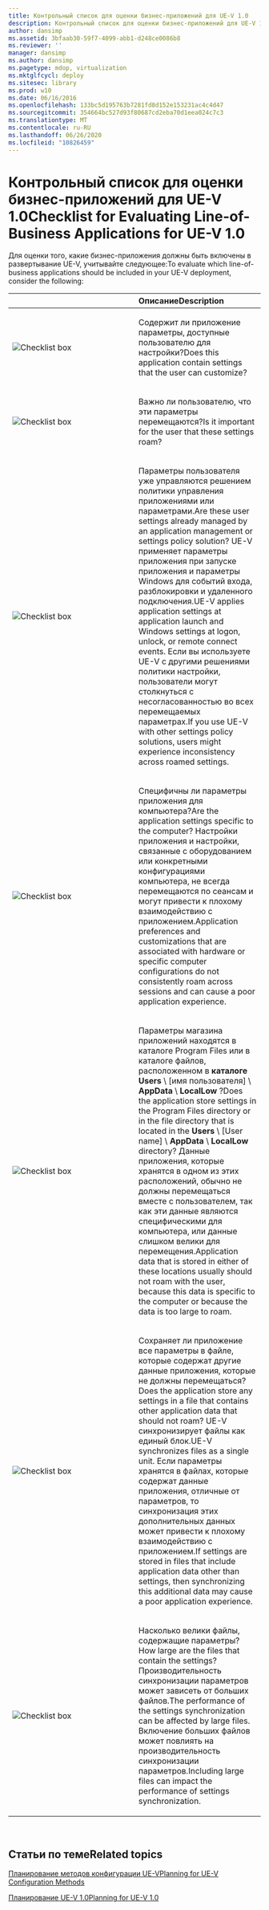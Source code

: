 ```yaml
---
title: Контрольный список для оценки бизнес-приложений для UE-V 1.0
description: Контрольный список для оценки бизнес-приложений для UE-V 1.0
author: dansimp
ms.assetid: 3bfaab30-59f7-4099-abb1-d248ce0086b8
ms.reviewer: ''
manager: dansimp
ms.author: dansimp
ms.pagetype: mdop, virtualization
ms.mktglfcycl: deploy
ms.sitesec: library
ms.prod: w10
ms.date: 06/16/2016
ms.openlocfilehash: 133bc5d195763b7281fd8d152e153231ac4c4d47
ms.sourcegitcommit: 354664bc527d93f80687cd2eba70d1eea024c7c3
ms.translationtype: MT
ms.contentlocale: ru-RU
ms.lasthandoff: 06/26/2020
ms.locfileid: "10826459"
---
```

# <span data-ttu-id="11733-103">Контрольный список для оценки бизнес-приложений для UE-V 1.0</span><span class="sxs-lookup"><span data-stu-id="11733-103">Checklist for Evaluating Line-of-Business Applications for UE-V 1.0</span></span>


<span data-ttu-id="11733-104">Для оценки того, какие бизнес-приложения должны быть включены в развертывание UE-V, учитывайте следующее:</span><span class="sxs-lookup"><span data-stu-id="11733-104">To evaluate which line-of-business applications should be included in your UE-V deployment, consider the following:</span></span>

<table>
<colgroup>
<col width="50%" />
<col width="50%" />
</colgroup>
<thead>
<tr class="header">
<th align="left"></th>
<th align="left"><span data-ttu-id="11733-105">Описание</span><span class="sxs-lookup"><span data-stu-id="11733-105">Description</span></span></th>
</tr>
</thead>
<tbody>
<tr class="odd">
<td align="left"><img src="images/checklistbox.gif" alt="Checklist box" /></td>
<td align="left"><p><span data-ttu-id="11733-106">Содержит ли приложение параметры, доступные пользователю для настройки?</span><span class="sxs-lookup"><span data-stu-id="11733-106">Does this application contain settings that the user can customize?</span></span></p></td>
</tr>
<tr class="even">
<td align="left"><img src="images/checklistbox.gif" alt="Checklist box" /></td>
<td align="left"><p><span data-ttu-id="11733-107">Важно ли пользователю, что эти параметры перемещаются?</span><span class="sxs-lookup"><span data-stu-id="11733-107">Is it important for the user that these settings roam?</span></span></p></td>
</tr>
<tr class="odd">
<td align="left"><img src="images/checklistbox.gif" alt="Checklist box" /></td>
<td align="left"><p><span data-ttu-id="11733-108">Параметры пользователя уже управляются решением политики управления приложениями или параметрами.</span><span class="sxs-lookup"><span data-stu-id="11733-108">Are these user settings already managed by an application management or settings policy solution?</span></span> <span data-ttu-id="11733-109">UE-V применяет параметры приложения при запуске приложения и параметры Windows для событий входа, разблокировки и удаленного подключения.</span><span class="sxs-lookup"><span data-stu-id="11733-109">UE-V applies application settings at application launch and Windows settings at logon, unlock, or remote connect events.</span></span> <span data-ttu-id="11733-110">Если вы используете UE-V с другими решениями политики настройки, пользователи могут столкнуться с несогласованностью во всех перемещаемых параметрах.</span><span class="sxs-lookup"><span data-stu-id="11733-110">If you use UE-V with other settings policy solutions, users might experience inconsistency across roamed settings.</span></span></p></td>
</tr>
<tr class="even">
<td align="left"><img src="images/checklistbox.gif" alt="Checklist box" /></td>
<td align="left"><p><span data-ttu-id="11733-111">Специфичны ли параметры приложения для компьютера?</span><span class="sxs-lookup"><span data-stu-id="11733-111">Are the application settings specific to the computer?</span></span> <span data-ttu-id="11733-112">Настройки приложения и настройки, связанные с оборудованием или конкретными конфигурациями компьютера, не всегда перемещаются по сеансам и могут привести к плохому взаимодействию с приложением.</span><span class="sxs-lookup"><span data-stu-id="11733-112">Application preferences and customizations that are associated with hardware or specific computer configurations do not consistently roam across sessions and can cause a poor application experience.</span></span></p></td>
</tr>
<tr class="odd">
<td align="left"><img src="images/checklistbox.gif" alt="Checklist box" /></td>
<td align="left"><p><span data-ttu-id="11733-113">Параметры магазина приложений находятся в каталоге Program Files или в каталоге файлов, расположенном в <strong> каталоге Users </strong> \ [имя пользователя] \ <strong> AppData </strong>  \  <strong> LocalLow </strong> ?</span><span class="sxs-lookup"><span data-stu-id="11733-113">Does the application store settings in the Program Files directory or in the file directory that is located in the <strong>Users</strong> \ [User name] \ <strong>AppData</strong> \ <strong>LocalLow</strong> directory?</span></span> <span data-ttu-id="11733-114">Данные приложения, которые хранятся в одном из этих расположений, обычно не должны перемещаться вместе с пользователем, так как эти данные являются специфическими для компьютера, или данные слишком велики для перемещения.</span><span class="sxs-lookup"><span data-stu-id="11733-114">Application data that is stored in either of these locations usually should not roam with the user, because this data is specific to the computer or because the data is too large to roam.</span></span></p></td>
</tr>
<tr class="even">
<td align="left"><img src="images/checklistbox.gif" alt="Checklist box" /></td>
<td align="left"><p><span data-ttu-id="11733-115">Сохраняет ли приложение все параметры в файле, которые содержат другие данные приложения, которые не должны перемещаться?</span><span class="sxs-lookup"><span data-stu-id="11733-115">Does the application store any settings in a file that contains other application data that should not roam?</span></span> <span data-ttu-id="11733-116">UE-V синхронизирует файлы как единый блок.</span><span class="sxs-lookup"><span data-stu-id="11733-116">UE-V synchronizes files as a single unit.</span></span> <span data-ttu-id="11733-117">Если параметры хранятся в файлах, которые содержат данные приложения, отличные от параметров, то синхронизация этих дополнительных данных может привести к плохому взаимодействию с приложением.</span><span class="sxs-lookup"><span data-stu-id="11733-117">If settings are stored in files that include application data other than settings, then synchronizing this additional data may cause a poor application experience.</span></span></p></td>
</tr>
<tr class="odd">
<td align="left"><img src="images/checklistbox.gif" alt="Checklist box" /></td>
<td align="left"><p><span data-ttu-id="11733-118">Насколько велики файлы, содержащие параметры?</span><span class="sxs-lookup"><span data-stu-id="11733-118">How large are the files that contain the settings?</span></span> <span data-ttu-id="11733-119">Производительность синхронизации параметров может зависеть от больших файлов.</span><span class="sxs-lookup"><span data-stu-id="11733-119">The performance of the settings synchronization can be affected by large files.</span></span> <span data-ttu-id="11733-120">Включение больших файлов может повлиять на производительность синхронизации параметров.</span><span class="sxs-lookup"><span data-stu-id="11733-120">Including large files can impact the performance of settings synchronization.</span></span></p></td>
</tr>
</tbody>
</table>

 

## <span data-ttu-id="11733-121">Статьи по теме</span><span class="sxs-lookup"><span data-stu-id="11733-121">Related topics</span></span>


[<span data-ttu-id="11733-122">Планирование методов конфигурации UE-V</span><span class="sxs-lookup"><span data-stu-id="11733-122">Planning for UE-V Configuration Methods</span></span>](planning-for-ue-v-configuration-methods.md)

[<span data-ttu-id="11733-123">Планирование UE-V 1.0</span><span class="sxs-lookup"><span data-stu-id="11733-123">Planning for UE-V 1.0</span></span>](planning-for-ue-v-10.md)

 

 





